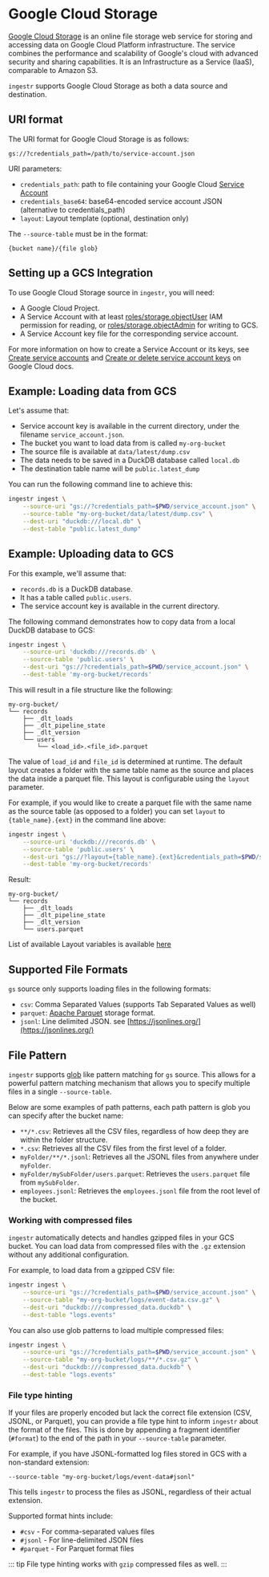 # Google Cloud Storage

[Google Cloud Storage](https://cloud.google.com/storage?hl=en) is an online file storage web service for storing and accessing data on Google Cloud Platform infrastructure. The service combines the performance and scalability of Google's cloud with advanced security and sharing capabilities. It is an Infrastructure as a Service (IaaS), comparable to Amazon S3.

`ingestr` supports Google Cloud Storage as both a data source and destination.

## URI format

The URI format for Google Cloud Storage is as follows:

```plaintext
gs://?credentials_path=/path/to/service-account.json
```

URI parameters:

- `credentials_path`: path to file containing your Google Cloud [Service Account](https://cloud.google.com/iam/docs/service-account-overview)
- `credentials_base64`: base64-encoded service account JSON (alternative to credentials_path)
- `layout`: Layout template (optional, destination only)

The `--source-table` must be in the format:
```
{bucket name}/{file glob}
```

## Setting up a GCS Integration

To use Google Cloud Storage source in `ingestr`, you will need:
* A Google Cloud Project.
* A Service Account with at least [roles/storage.objectUser](https://cloud.google.com/storage/docs/access-control/iam-roles) IAM permission for reading, or [roles/storage.objectAdmin](https://cloud.google.com/storage/docs/access-control/iam-roles) for writing to GCS.
* A Service Account key file for the corresponding service account.

For more information on how to create a Service Account or its keys, see [Create service accounts](https://cloud.google.com/iam/docs/service-accounts-create) and [Create or delete service account keys](https://cloud.google.com/iam/docs/keys-create-delete) on Google Cloud docs.

## Example: Loading data from GCS

Let's assume that:
* Service account key is available in the current directory, under the filename `service_account.json`. 
* The bucket you want to load data from is called `my-org-bucket`
* The source file is available at `data/latest/dump.csv`
* The data needs to be saved in a DuckDB database called `local.db`
* The destination table name will be `public.latest_dump`

You can run the following command line to achieve this:

```sh
ingestr ingest \
    --source-uri "gs://?credentials_path=$PWD/service_account.json" \
    --source-table "my-org-bucket/data/latest/dump.csv" \
    --dest-uri "duckdb:///local.db" \
    --dest-table "public.latest_dump"
```

## Example: Uploading data to GCS

For this example, we'll assume that:
* `records.db` is a DuckDB database.
* It has a table called `public.users`.
* The service account key is available in the current directory.

The following command demonstrates how to copy data from a local DuckDB database to GCS:
```sh
ingestr ingest \
    --source-uri 'duckdb:///records.db' \
    --source-table 'public.users' \
    --dest-uri "gs://?credentials_path=$PWD/service_account.json" \
    --dest-table 'my-org-bucket/records'
```

This will result in a file structure like the following:
```
my-org-bucket/
└── records
    ├── _dlt_loads
    ├── _dlt_pipeline_state
    ├── _dlt_version
    └── users
        └── <load_id>.<file_id>.parquet
```

The value of `load_id` and `file_id` is determined at runtime. The default layout creates a folder with the same table name as the source and places the data inside a parquet file. This layout is configurable using the `layout` parameter.

For example, if you would like to create a parquet file with the same name as the source table (as opposed to a folder) you can set `layout` to `{table_name}.{ext}` in the command line above:

```sh
ingestr ingest \
    --source-uri 'duckdb:///records.db' \
    --source-table 'public.users' \
    --dest-uri "gs://?layout={table_name}.{ext}&credentials_path=$PWD/service_account.json" \
    --dest-table 'my-org-bucket/records'
```

Result:
```
my-org-bucket/
└── records
    ├── _dlt_loads
    ├── _dlt_pipeline_state
    ├── _dlt_version
    └── users.parquet
```

List of available Layout variables is available [here](https://dlthub.com/docs/dlt-ecosystem/destinations/filesystem#available-layout-placeholders)

## Supported File Formats
`gs` source only supports loading files in the following formats:
* `csv`: Comma Separated Values (supports Tab Separated Values as well)
* `parquet`: [Apache Parquet](https://parquet.apache.org/) storage format.
* `jsonl`: Line delimited JSON. see [https://jsonlines.org/](https://jsonlines.org/)

## File Pattern
`ingestr` supports [glob](https://en.wikipedia.org/wiki/Glob_(programming)) like pattern matching for `gs` source.
This allows for a powerful pattern matching mechanism that allows you to specify multiple files in a single `--source-table`.

Below are some examples of path patterns, each path pattern is glob you can specify after the bucket name:

- `**/*.csv`: Retrieves all the CSV files, regardless of how deep they are within the folder structure.
- `*.csv`: Retrieves all the CSV files from the first level of a folder.
- `myFolder/**/*.jsonl`: Retrieves all the JSONL files from anywhere under `myFolder`.
- `myFolder/mySubFolder/users.parquet`: Retrieves the `users.parquet` file from `mySubFolder`.
- `employees.jsonl`: Retrieves the `employees.jsonl` file from the root level of the bucket.

### Working with compressed files

`ingestr` automatically detects and handles gzipped files in your GCS bucket. You can load data from compressed files with the `.gz` extension without any additional configuration.

For example, to load data from a gzipped CSV file:

```sh
ingestr ingest \
    --source-uri "gs://?credentials_path=$PWD/service_account.json" \
    --source-table "my-org-bucket/logs/event-data.csv.gz" \
    --dest-uri "duckdb:///compressed_data.duckdb" \
    --dest-table "logs.events"
```

You can also use glob patterns to load multiple compressed files:

```sh
ingestr ingest \
    --source-uri "gs://?credentials_path=$PWD/service_account.json" \
    --source-table "my-org-bucket/logs/**/*.csv.gz" \
    --dest-uri "duckdb:///compressed_data.duckdb" \
    --dest-table "logs.events"
```

### File type hinting

If your files are properly encoded but lack the correct file extension (CSV, JSONL, or Parquet), you can provide a file type hint to inform `ingestr` about the format of the files. This is done by appending a fragment identifier (`#format`) to the end of the path in your `--source-table` parameter.

For example, if you have JSONL-formatted log files stored in GCS with a non-standard extension:

```
--source-table "my-org-bucket/logs/event-data#jsonl"
```

This tells `ingestr` to process the files as JSONL, regardless of their actual extension.

Supported format hints include:
- `#csv` - For comma-separated values files
- `#jsonl` - For line-delimited JSON files
- `#parquet` - For Parquet format files

::: tip
File type hinting works with `gzip` compressed files as well.
:::
